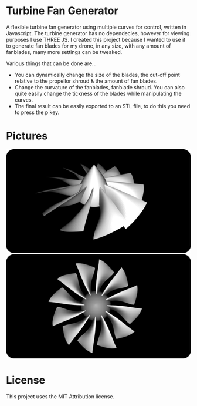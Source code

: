 # Turbine Fan Generator
A flexible turbine fan generator using multiple curves for control, written in Javascript. The turbine generator has no dependecies, however for viewing purposes I use THREE JS. 
I created this project because I wanted to use it to generate fan blades for my drone, in any size, with any amount of fanblades, many more settings can be tweaked.

Various things that can be done are...
* You can dynamically change the size of the blades, the cut-off point relative to the propellor shroud & the amount of fan blades. 
* Change the curvature of the fanblades, fanblade shroud. You can also quite easily change the tickness of the blades while manipulating the curves. 
* The final result can be easily exported to an STL file, to do this you need to press the p key.

# Pictures
![screenshot](images/0.png) ![screenshot](images/1.png)

# License
This project uses the MIT Attribution license.
